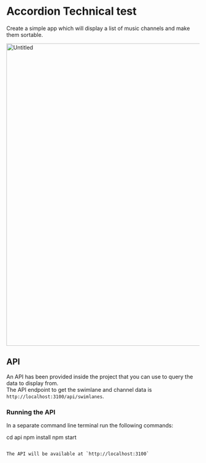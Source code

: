 # Accordion Technical test
Create a simple app which will display a list of music channels and make them sortable. 

<img width="789" alt="Untitled" src="https://user-images.githubusercontent.com/84408450/152763546-dd4008b3-1f95-4df4-bdb4-0ad31185684b.png">


## API 
An API has been provided inside the project that you can use to query the data to display from.    
The API endpoint to get the swimlane and channel data is `http://localhost:3100/api/swimlanes`.  

### Running the API
In a separate command line terminal run the following commands: 

cd api
npm install
npm start
```

The API will be available at `http://localhost:3100`


